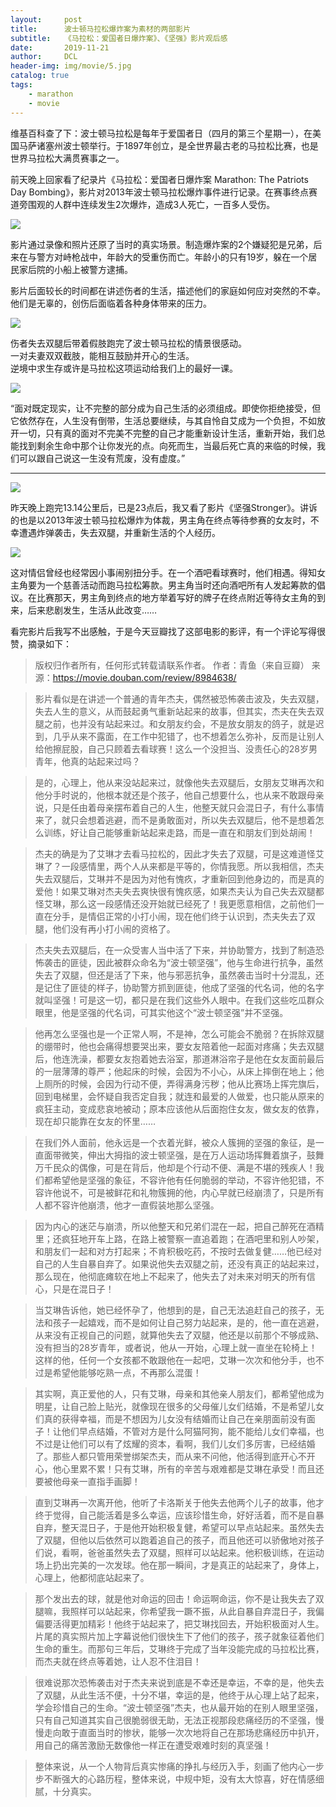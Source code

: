 ```yaml
---
layout:     post
title:      波士顿马拉松爆炸案为素材的两部影片
subtitle:   《马拉松：爱国者日爆炸案》、《坚强》影片观后感
date:       2019-11-21
author:     DCL
header-img: img/movie/5.jpg
catalog: true
tags:
    - marathon
    - movie
---
```

维基百科查了下：波士顿马拉松是每年于爱国者日（四月的第三个星期一），在美国马萨诸塞州波士顿举行。于1897年创立，是全世界最古老的马拉松比赛，也是世界马拉松大满贯赛事之一。

前天晚上回家看了纪录片《马拉松：爱国者日爆炸案 Marathon: The Patriots Day Bombing》，影片对2013年波士顿马拉松爆炸事件进行记录。在赛事终点赛道旁围观的人群中连续发生2次爆炸，造成3人死亡，一百多人受伤。  

![](http://daichunlei.com/img/movie/1.jpg)

影片通过录像和照片还原了当时的真实场景。制造爆炸案的2个嫌疑犯是兄弟，后来在与警方对峙枪战中，年龄大的受重伤而亡。年龄小的只有19岁，躲在一个居民家后院的小船上被警方逮捕。

影片后面较长的时间都在讲述伤者的生活，描述他们的家庭如何应对突然的不幸。他们是无辜的，创伤后面临着各种身体带来的压力。

![](http://daichunlei.com/img/movie/4.jpg)

伤者失去双腿后带着假肢跑完了波士顿马拉松的情景很感动。  
一对夫妻双双截肢，能相互鼓励并开心的生活。  
逆境中求生存或许是马拉松这项运动给我们上的最好一课。


![](http://daichunlei.com/img/movie/6.jpg)

“面对既定现实，让不完整的部分成为自己生活的必须组成。即使你拒绝接受，但它依然存在，人生没有倒带，生活总要继续，与其自怜自艾成为一个负担，不如放开一切，只有真的面对不完美不完整的自己才能重新设计生活，重新开始，我们总能找到剩余生命中那个让你发光的点。向死而生，当最后死亡真的来临的时候，我们可以跟自己说这一生没有荒废，没有虚度。”

----------

![](http://daichunlei.com/img/movie/3.jpg)

昨天晚上跑完13.14公里后，已是23点后，我又看了影片《坚强Stronger》。讲诉的也是以2013年波士顿马拉松爆炸为体裁，男主角在终点等待参赛的女友时，不幸遭遇炸弹袭击，失去双腿，并重新生活的个人经历。  

![](http://daichunlei.com/img/movie/2.jpg)

这对情侣曾经也经常因小事闹别扭分手。在一个酒吧看球赛时，他们相遇。得知女主角要为一个慈善活动而跑马拉松筹款。男主角当时还向酒吧所有人发起筹款的倡议。在比赛那天，男主角到终点的地方举着写好的牌子在终点附近等待女主角的到来，后来悲剧发生，生活从此改变……

看完影片后我写不出感触，于是今天豆瓣找了这部电影的影评，有一个评论写得很赞，摘录如下：


> 版权归作者所有，任何形式转载请联系作者。
作者：青鱼（来自豆瓣）
来源：https://movie.douban.com/review/8984638/


> 影片看似是在讲述一个普通的青年杰夫，偶然被恐怖袭击波及，失去双腿，失去人生的意义，从而鼓起勇气重新站起来的故事，但其实，杰夫在失去双腿之前，也并没有站起来过。和女朋友约会，不是放女朋友的鸽子，就是迟到，几乎从来不露面，在工作中犯错了，也不想着怎么弥补，反而是让别人给他擦屁股，自己只顾着去看球赛！这么一个没担当、没责任心的28岁男青年，他真的站起来过吗？



> 是的，心理上，他从来没站起来过，就像他失去双腿后，女朋友艾琳再次和他分手时说的，他根本就还是个孩子，他自己想要什么，也从来不敢跟母亲说，只是任由着母亲摆布着自己的人生，他整天就只会混日子，有什么事情来了，就只会想着逃避，而不是勇敢面对，所以失去双腿后，他不是想着怎么训练，好让自己能够重新站起来走路，而是一直在和朋友们到处胡闹！



> 杰夫的确是为了艾琳才去看马拉松的，因此才失去了双腿，可是这难道怪艾琳了？一段感情里，两个人从来都是平等的，你情我愿。所以我相信，杰夫失去双腿后，艾琳并不是因为对他有愧疚，才重新回到他身边的，而是真的爱他！如果艾琳对杰夫失去爽快很有愧疚感，如果杰夫认为自己失去双腿都怪艾琳，那么这一段感情还没开始就已经死了！我更愿意相信，之前他们一直在分手，是情侣正常的小打小闹，现在他们终于认识到，杰夫失去了双腿，他们没有再小打小闹的资格了。



> 杰夫失去双腿后，在一众受害人当中活了下来，并协助警方，找到了制造恐怖袭击的匪徒，因此被群众命名为“波士顿坚强”，他与生命进行抗争，虽然失去了双腿，但还是活了下来，他与邪恶抗争，虽然袭击当时十分混乱，还是记住了匪徒的样子，协助警方抓到匪徒，他成了坚强的代名词，他的名字就叫坚强！可是这一切，都只是在我们这些外人眼中。在我们这些吃瓜群众眼里，他是坚强的代名词，可其实他这个“波士顿坚强”并不坚强。



> 他再怎么坚强也是一个正常人啊，不是神，怎么可能会不脆弱？在拆除双腿的绷带时，他也会痛得想要哭出来，要女友陪着他一起面对疼痛；失去双腿后，他连洗澡，都要女友抱着她去浴室，那道淋浴帘子是他在女友面前最后的一层薄薄的尊严；他起床的时候，会因为不小心，从床上摔倒在地上；他上厕所的时候，会因为行动不便，弄得满身污秽；他从比赛场上挥完旗后，回到电梯里，会怀疑自我否定自我；就连和最爱的人做爱，也只能从原来的疯狂主动，变成悲哀地被动；原本应该他从后面抱住女友，做女友的依靠，现在却只能靠在女友的怀里……



> 在我们外人面前，他永远是一个衣着光鲜，被众人簇拥的坚强的象征，是一直面带微笑，伸出大拇指的波士顿坚强，是在万人运动场挥舞着旗子，鼓舞万千民众的偶像，可是在背后，他却是个行动不便、满是不堪的残疾人！我们都希望他是坚强的象征，不容许他有任何脆弱的举动，不容许他犯错，不容许他说不，可是被鲜花和礼物簇拥的他，内心早就已经崩溃了，只是所有人都不容许他崩溃，他才一直假装地那么坚强。



> 因为内心的迷茫与崩溃，所以他整天和兄弟们混在一起，把自己醉死在酒精里；还疯狂地开车上路，在路上被警察一直追着跑；在酒吧里和别人吵架，和朋友们一起和对方打起来；不肯积极吃药，不按时去做复健……他已经对自己的人生自暴自弃了。如果说他失去双腿之前，还没有真正的站起来过，那么现在，他彻底瘫软在地上不起来了，他失去了对未来对明天的所有信心，只是在混日子！



> 当艾琳告诉他，她已经怀孕了，他想到的是，自己无法追赶自己的孩子，无法和孩子一起嬉戏，而不是如何让自己努力站起来，是的，他一直在逃避，从来没有正视自己的问题，就算他失去了双腿，他还是以前那个不够成熟、没有担当的28岁青年，或者说，他从一开始，心理上就一直坐在轮椅上！这样的他，任何一个女孩都不敢跟他在一起吧，艾琳一次次和他分手，也不过是希望他能够吃熟一点，不再那么混蛋！



> 其实啊，真正爱他的人，只有艾琳，母亲和其他亲人朋友们，都希望他成为明星，让自己脸上贴光，就像现在很多的父母催儿女们结婚，不是希望儿女们真的获得幸福，而是不想因为儿女没有结婚而让自己在亲朋面前没有面子！让他们早点结婚，不管对方是什么阿猫阿狗，能不能给儿女们幸福，也不过是让他们可以有了炫耀的资本，看啊，我们儿女们多厉害，已经结婚了。那些人都只管用荣誉绑架杰夫，而从来不问他，他活得到底开心不开心，他心里累不累！只有艾琳，所有的辛苦与艰难都是艾琳在承受！而且还要被他母亲一直指手画脚！



> 直到艾琳再一次离开他，他听了卡洛斯关于他失去他两个儿子的故事，他才终于觉得，自己能活着是多么幸运，应该珍惜生命，好好活着，而不是自暴自弃，整天混日子，于是他开始积极复健，希望可以早点站起来。虽然失去了双腿，但他以后依然可以跑着追自己的孩子，而且他还可以骄傲地对孩子们说，看啊，爸爸虽然失去了双腿，照样可以站起来。他积极训练，在运动场上扔出完美的一次发球。他在那一瞬间，才是真正的站起来了，身体上，心理上，他都彻底站起来了。



> 那个发出去的球，就是他对命运的回击！命运啊命运，你不是让我失去了双腿嘛，我照样可以站起来，你希望我一蹶不振，从此自暴自弃混日子，我偏偏要活得更加精彩！他终于站起来了，把艾琳找回去，开始积极面对人生。片尾的真实照片加上字幕说他们很快生下了他们的孩子，孩子就象征着他们生命的重生。而那句三年后，艾琳终于完成了当年没能完成的马拉松比赛，而杰夫就在终点等着她，让人忍不住泪目！



> 很难说那次恐怖袭击对于杰夫来说到底是不幸还是幸运，不幸的是，他失去了双腿，从此生活不便，十分不堪，幸运的是，他终于从心理上站了起来，学会珍惜自己的生命。“波士顿坚强”杰夫，也从最开始的在别人眼里坚强，只有自己知道其实自己很脆弱很无助，无法正视那段悲痛经历的不坚强，慢慢走向敢于直面当时的惨状，能够一次次地将自己在那场悲痛经历中扒开，用自己的痛苦激励无数像他一样正在遭受艰难时刻的真坚强！



> 整体来说，从一个人物背后真实惨痛的挣扎与经历入手，刻画了他内心一步步不断强大的心路历程，整体来说，中规中矩，没有太大惊喜，好在情感细腻，十分真实。